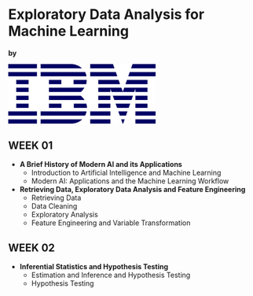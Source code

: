 

# **Exploratory Data Analysis for Machine Learning**
**by** 

<p align="left">
<img src="Images/ibm-logo.png" width="300" />
</p>

## **WEEK 01**
* **A Brief History of Modern AI and its Applications**
    * Introduction to Artificial Intelligence and Machine Learning
    * Modern AI: Applications and the Machine Learning Workflow
* **Retrieving Data, Exploratory Data Analysis and Feature Engineering**
    * Retrieving Data
    * Data Cleaning
    * Exploratory Analysis
    * Feature Engineering and Variable Transformation
## **WEEK 02**
* **Inferential Statistics and Hypothesis Testing**
    * Estimation and Inference and Hypothesis Testing
    * Hypothesis Testing

